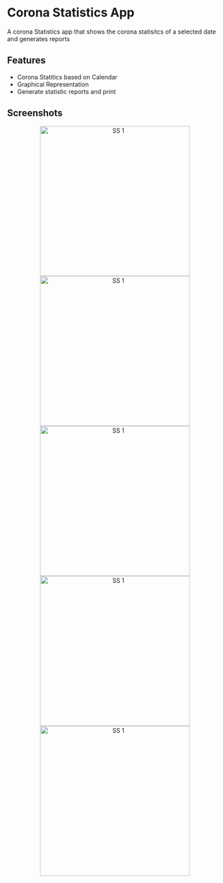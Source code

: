 # Corona Statistics App


A corona Statistics app that shows the corona statisitcs of a selected date 
and generates reports 

## Features

- Corona Statitics based on Calendar
- Graphical Representation
- Generate statistic reports and print


## Screenshots

<p align="center">
  <img src="/screenshots/1.PNG" width="350" alt="SS 1"><br/>
  <img src="/screenshots/2.PNG" width="350" alt="SS 1"><br/>
  <img src="/screenshots/3.PNG" width="350" alt="SS 1"><br/>
  <img src="/screenshots/4.PNG" width="350" alt="SS 1"><br/>
  <img src="/screenshots/5.PNG" width="350" alt="SS 1"><br/>
</p>